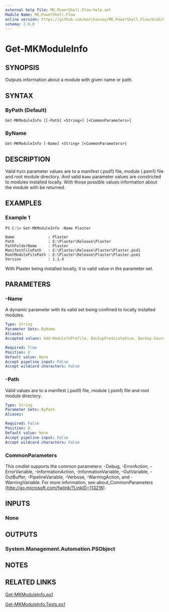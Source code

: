 ```yaml
---
external help file: MK.PowerShell.Flow-help.xml
Module Name: MK.PowerShell.Flow
online version: https://github.com/marckassay/MK.PowerShell.Flow/blob/0.0.1/docs/Get-MKModuleInfo.md
schema: 2.0.0
---
```


# Get-MKModuleInfo

## SYNOPSIS
Outputs information about a module with given name or path.

## SYNTAX

### ByPath (Default)
```
Get-MKModuleInfo [[-Path] <String>] [<CommonParameters>]
```

### ByName
```
Get-MKModuleInfo [-Name] <String> [<CommonParameters>]
```

## DESCRIPTION
Valid `Path` parameter values are to a manifest (.psd1) file, module (.psm1) file and root module directory. And valid `Name` parameter values are constricted to modules installed locally. With those possible values information about the module with be returned.

## EXAMPLES

### Example 1
```
PS C:\> Get-MKModuleInfo -Name Plaster

Name               : Plaster
Path               : E:\Plaster\Release\Plaster
PathFolderName     : Plaster
ManifestFilePath   : E:\Plaster\Release\Plaster\Plaster.psd1
RootModuleFilePath : E:\Plaster\Release\Plaster\Plaster.psm1
Version            : 1.1.4
```

With Plaster being installed locally, it is valid value in the parameter set.

## PARAMETERS

### -Name
A dynamic parameter with its valid set being confined to locally installed modules.

```yaml
Type: String
Parameter Sets: ByName
Aliases:
Accepted values: Add-ModuleToProfile, BackupPredicateEnum, Backup-Sources, Build-Documentation, Build-PlatyPSMarkdown, ConvertTo-EnumFlag, Export-History, Get-LatestError, Get-ManifestKey, Get-MergedPath, Get-MKPowerShellSetting, Get-MKModuleInfo, GetModuleNameSet, GetSettingsNameSet, Import-History, Invoke-TestSuiteRunner, Microsoft.PowerShell.Management, Microsoft.PowerShell.Utility, MK.PowerShell.Flow, MKPowerShellDocObject, New-DynamicParam, New-ExternalHelpFromPlatyPSMarkdown, New-MKPowerShellConfigFile, New-Script, Plaster, platyPS, posh-git, PSReadLine, Publish-ModuleToNuGetGallery, Register-Shutdown, Reset-ModuleInProfile, Restart-PWSH, Restart-PWSHAdmin, Search-Items, Set-LocationAndStore, Set-MKPowerShellSetting, Skip-ModuleInProfile, Start-MKPowerShell, Update-ManifestFunctionsToExportField, Update-ModuleExports, Update-ReadmeFromPlatyPSMarkdown, Update-RootModuleUsingStatements, Update-SemVer

Required: True
Position: 0
Default value: None
Accept pipeline input: False
Accept wildcard characters: False
```

### -Path
Valid values are to a manifest (.psd1) file, module (.psm1) file and root module directory.

```yaml
Type: String
Parameter Sets: ByPath
Aliases:

Required: False
Position: 0
Default value: None
Accept pipeline input: False
Accept wildcard characters: False
```

### CommonParameters
This cmdlet supports the common parameters: -Debug, -ErrorAction, -ErrorVariable, -InformationAction, -InformationVariable, -OutVariable, -OutBuffer, -PipelineVariable, -Verbose, -WarningAction, and -WarningVariable. For more information, see about_CommonParameters (http://go.microsoft.com/fwlink/?LinkID=113216).

## INPUTS

### None

## OUTPUTS

### System.Management.Automation.PSObject

## NOTES

## RELATED LINKS

[Get-MKModuleInfo.ps1](https://github.com/marckassay/MK.PowerShell.Flow/blob/0.0.1/src/module/Get-MKModuleInfo.ps1)

[Get-MKModuleInfo.Tests.ps1](https://github.com/marckassay/MK.PowerShell.Flow/blob/0.0.1/test/module/Get-MKModuleInfo.Tests.ps1)
